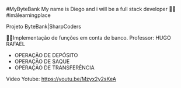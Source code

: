 #MyByteBank
My name is Diego and i will be a full stack developer 🐱‍🏍
#imãlearningplace

Projeto ByteBank|SharpCoders

👨‍💻Implementação de funções em conta de banco. 
Professor: HUGO RAFAEL

- OPERAÇÃO DE DEPÓSITO
- OPERAÇÃO DE SAQUE
- OPERAÇÃO DE TRANSFERÊNCIA

Video Yotube: https://youtu.be/Mzyx2y2sKeA
